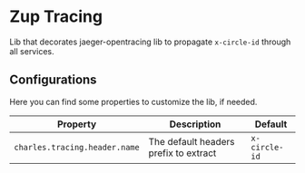 # **Zup Tracing**
Lib that decorates jaeger-opentracing lib to propagate `x-circle-id` through all services.

## **Configurations**
Here you can find some properties to customize the lib, if needed.  

|          Property                |            Description                |    Default    |
|----------------------------------|---------------------------------------|---------------|
|  `charles.tracing.header.name`   | The default headers prefix to extract | `x-circle-id` |
